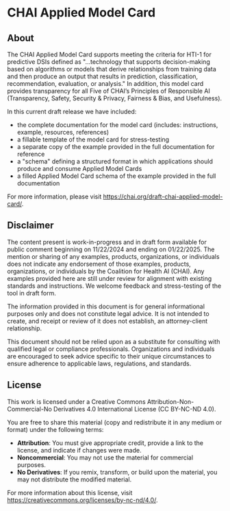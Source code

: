 # CHAI Applied Model Card

## About

The CHAI Applied Model Card supports meeting the criteria for HTI-1 for predictive DSIs defined as "...technology that supports decision-making based on algorithms or models that derive relationships from training data and then produce an output that results in prediction, classification, recommendation, evaluation, or analysis." In addition, this model card provides transparency for all Five of CHAI’s Principles of Responsible AI (Transparency, Safety, Security & Privacy, Fairness & Bias, and Usefulness).

In this current draft release we have included:
- the complete documentation for the model card (includes: instructions, example, resources, references)
- a fillable template of the model card for stress-testing
- a separate copy of the example provided in the full documentation for reference
- a "schema" defining a structured format in which applications should produce and consume Applied Model Cards
- a filled Applied Model Card schema of the example provided in the full documentation

For more information, please visit https://chai.org/draft-chai-applied-model-card/. 

## Disclaimer

The content present is work-in-progress and in draft form available for public comment beginning on 11/22/2024 and ending on 01/22/2025. The mention or sharing of any examples, products, organizations, or individuals does not indicate any endorsement of those examples, products, organizations, or individuals by the Coalition for Health AI (CHAI). Any examples provided here are still under review for alignment with existing standards and instructions. We welcome feedback and stress-testing of the tool in draft form. 

The information provided in this document is for general informational purposes only and does not constitute legal advice. It is not intended to create, and receipt or review of it does not establish, an attorney-client relationship. 

This document should not be relied upon as a substitute for consulting with qualified legal or compliance professionals. Organizations and individuals are encouraged to seek advice specific to their unique circumstances to ensure adherence to applicable laws, regulations, and standards.

## License

This work is licensed under a Creative Commons Attribution-Non-Commercial-No Derivatives 4.0 International License (CC BY-NC-ND 4.0). 

You are free to share this material (copy and redistribute it in any medium or format) under the following terms:
- **Attribution**: You must give appropriate credit, provide a link to the license, and indicate if changes were made.
- **Noncommercial**: You may not use the material for commercial purposes.
- **No Derivatives**: If you remix, transform, or build upon the material, you may not distribute the modified material.

For more information about this license, visit https://creativecommons.org/licenses/by-nc-nd/4.0/.
